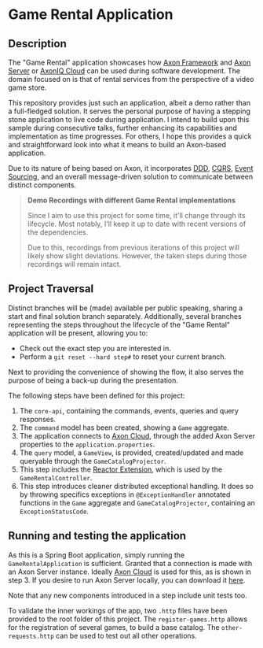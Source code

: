 # Game Rental Application

## Description

The "Game Rental" application showcases how [Axon Framework](https://github.com/AxonFramework/AxonFramework) 
 and [Axon Server](https://developer.axoniq.io/axon-server/overview) or [AxonIQ Cloud](https://cloud.axoniq.io/) can be used during software development.
The domain focused on is that of rental services from the perspective of a video game store.

This repository provides just such an application, albeit a demo rather than a full-fledged solution.
It serves the personal purpose of having a stepping stone application to live code during application.
I intend to build upon this sample during consecutive talks, further enhancing its capabilities and implementation as time progresses.
For others, I hope this provides a quick and straightforward look into what it means to build an Axon-based application.

Due to its nature of being based on Axon, it incorporates [DDD](https://developer.axoniq.io/domain-driven-design/overview), 
 [CQRS](https://developer.axoniq.io/cqrs/overview), [Event Sourcing](https://developer.axoniq.io/event-sourcing/overview), 
 and an overall message-driven solution to communicate between distinct components.

> **Demo Recordings with different Game Rental implementations**
>
> Since I aim to use this project for some time, it'll change through its lifecycle.
> Most notably, I'll keep it up to date with recent versions of the dependencies.
>
> Due to this, recordings from previous iterations of this project will likely show slight deviations.
> However, the taken steps during those recordings will remain intact.
 
## Project Traversal

Distinct branches will be (made) available per public speaking, sharing a start and final solution branch separately.
Additionally, several branches representing the steps throughout the lifecycle of the "Game Rental" application will be present, allowing you to:
* Check out the exact step you are interested in.
* Perform a `git reset --hard step#` to reset your current branch.

Next to providing the convenience of showing the flow, it also serves the purpose of being a back-up during the presentation.

The following steps have been defined for this project:

1. The `core-api`, containing the commands, events, queries and query responses.
2. The `command` model has been created, showing a `Game` aggregate.
3. The application connects to [Axon Cloud](https://console.cloud.axoniq.io/), through the added Axon Server properties to the `application.properties`.
4. The `query` model, a `GameView`, is provided, created/updated and made queryable through the `GameCatalogProjector`.
5. This step includes the [Reactor Extension](https://github.com/AxonFramework/extension-reactor), which is used by the `GameRentalController`.
6. This step introduces cleaner distributed exceptional handling. It does so by throwing specifics exceptions in `@ExceptionHandler` annotated functions in the `Game` aggregate and `GameCatalogProjector`, containing an `ExceptionStatusCode`.

## Running and testing the application

As this is a Spring Boot application, simply running the `GameRentalApplication` is sufficient.
Granted that a connection is made with an Axon Server instance.
Ideally [Axon Cloud](https://console.cloud.axoniq.io/) is used for this, as is shown in step 3.
If you desire to run Axon Server locally, you can download it [here](http://download.axoniq.io/quickstart/AxonQuickstart.zip).

Note that any new components introduced in a step include unit tests too.

To validate the inner workings of the app, two `.http` files have been provided to the root folder of this project.
The `register-games.http` allows for the registration of several games, to build a base catalog.
The `other-requests.http` can be used to test out all other operations.